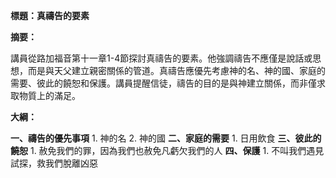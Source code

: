 **標題：真禱告的要素**

**摘要：**

講員從路加福音第十一章1-4節探討真禱告的要素。他強調禱告不應僅是說話或思想，而是與天父建立親密關係的管道。真禱告應優先考慮神的名、神的國、家庭的需要、彼此的饒恕和保護。講員提醒信徒，禱告的目的是與神建立關係，而非僅求取物質上的滿足。

**大綱：**

**一、禱告的優先事項**
    1. 神的名
    2. 神的國
**二、家庭的需要**
    1. 日用飲食
**三、彼此的饒恕**
    1. 赦免我們的罪，因為我們也赦免凡虧欠我們的人
**四、保護**
    1. 不叫我們遇見試探，救我們脫離凶惡